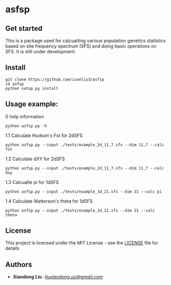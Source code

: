 # asfsp

## Get started
This is a package used for calcualting various population genetics
statistics based on site frequency spectrum (SFS) and doing basic operations
on SFS. It is still under development.


## Install
```
git clone https://github.com/ivanliu3/asfsp
cd asfsp
python setup.py install
```

## Usage example:
0 help information
```
python asfsp.py -h
```

1.1 Calculate Hudson's Fst for 2dSFS
```
python asfsp.py --input ./tests/example_2d_11_7.sfs --dim 11,7 --calc fst
```

1.2 Calculate dXY for 2dSFS
```
python asfsp.py --input ./tests/example_2d_11_7.sfs --dim 11,7 --calc dxy
```

1.3 Calcualte pi for 1dSFS
```
python asfsp.py --input ./tests/example_1d_21.sfs --dim 21 --calc pi
```

1.4 Calculate Watterson's theta for 1dSFS
```
python asfsp.py --input ./tests/example_1d_21.sfs --dim 21 --calc theta
```
## License
This project is licensed under the MIT License - see the [LICENSE](LICENSE) file for details

## Authors
* **Xiaodong Liu**  -*liuxiaodong.uu@gmail.com*
